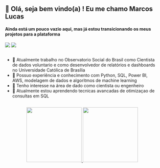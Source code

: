 ## 👋 Olá, seja bem vindo(a) ! Eu me chamo Marcos Lucas
#### Ainda está um pouco vazio aqui, mas já estou transicionando os meus projetos para a plataforma
<div> 
  <a href = "mailto:marcos.curriculo.lucas@gmail.com"><img src="https://img.shields.io/badge/-Gmail-%23333?style=for-the-badge&logo=gmail&logoColor=white" target="_blank"></a>
  <a href="https://www.linkedin.com/in/marcoslucassilva" target="_blank"><img src="https://img.shields.io/badge/-LinkedIn-%230077B5?style=for-the-badge&logo=linkedin&logoColor=white" target="_blank"></a>  
</div>

##
- 🔨 Atualmente trabalho no Observatorio Social do Brasil como  Cientista de dados voluntario e como desenvolvedor de relatórios e dashboards no Universidade
 Católica de Brasília
 - 🧭 Possuo experiência e conhecimento com Python, SQL, Power BI, AWS, modelagem de dados e algoritmos de machine learning
- 👀 Tenho interesse na área de dado como cientista ou engenheiro
- 🌱 Atualmente estou aprendendo tecnicas avancadas de otimizaçao de consultas em SQL
##
<div align="center">
  <a href="https://github.com/rafaballerini">
  <img height="180em" src="https://github-readme-stats.vercel.app/api?username=marcosLucasSilva&show_icons=true&theme=dark&include_all_commits=true&count_private=true"/>
  <img height="180em" src="https://github-readme-stats.vercel.app/api/top-langs/?username=marcosLucasSilva&layout=compact&langs_count=7&theme=dark"/>
</div>

 
